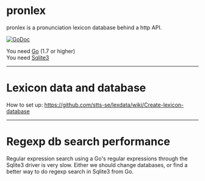 # pronlex
pronlex is a pronunciation lexicon database behind a http API.

[![GoDoc](https://godoc.org/github.com/stts-se/pronlex?status.svg)](https://godoc.org/github.com/stts-se/pronlex)

You need [Go](https://golang.org/) (1.7 or higher)  
You need [Sqlite3](https://www.sqlite.org/)

----
# Lexicon data and database

How to set up: https://github.com/stts-se/lexdata/wiki/Create-lexicon-database


---
# Regexp db search performance

Regular expression search using a Go's regular expressions through the Sqlite3 driver is very slow. Either we should change databases, or find a better way to do regexp search in Sqlite3 from Go.


